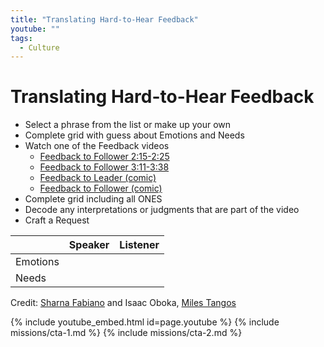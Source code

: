 ```yaml
---
title: "Translating Hard-to-Hear Feedback"
youtube: ""
tags:
  - Culture
---
```


# Translating Hard-to-Hear Feedback #

* Select a phrase from the list or make up your own
* Complete grid with guess about Emotions and Needs
* Watch one of the Feedback videos
  * [Feedback to Follower 2:15-2:25](https://www.youtube.com/watch?v=Cswrnc1dggg)
  * [Feedback to Follower 3:11-3:38](https://www.youtube.com/watch?v=Cswrnc1dggg)
  * [Feedback to Leader (comic)](https://www.youtube.com/watch?v=gOMz6G86JY8)
  * [Feedback to Follower (comic)](https://www.youtube.com/watch?v=ntbU6NdYzPQ)
* Complete grid including all ONES
* Decode any interpretations or judgments that are part of the video
* Craft a Request

| | Speaker | Listener |
| --- | --- | --- |
| Emotions | | | 
| Needs | | | 

Credit: [Sharna Fabiano](http://www.sharnafabiano.com/) and Isaac Oboka, [Miles Tangos](https://www.youtube.com/channel/UCkNe2lfYaiaTyCPlDKC1Vew)

{% include youtube_embed.html id=page.youtube %}
{% include missions/cta-1.md %}
{% include missions/cta-2.md %}
